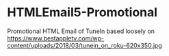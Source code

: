 # HTMLEmail5-Promotional
Promotional HTML Email of TuneIn based loosely on https://www.bestappletv.com/wp-content/uploads/2018/03/tunein_on_roku-620x350.jpg
